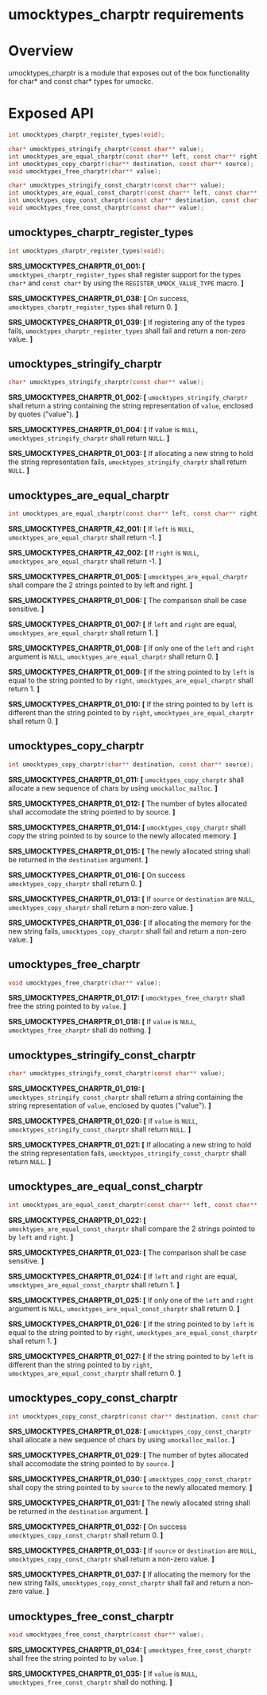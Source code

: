 
# umocktypes_charptr requirements

# Overview

umocktypes_charptr is a module that exposes out of the box functionality for char\* and const char\* types for umockc.

# Exposed API

```c
int umocktypes_charptr_register_types(void);

char* umocktypes_stringify_charptr(const char** value);
int umocktypes_are_equal_charptr(const char** left, const char** right);
int umocktypes_copy_charptr(char** destination, const char** source);
void umocktypes_free_charptr(char** value);

char* umocktypes_stringify_const_charptr(const char** value);
int umocktypes_are_equal_const_charptr(const char** left, const char** right);
int umocktypes_copy_const_charptr(const char** destination, const char** source);
void umocktypes_free_const_charptr(const char** value);
```

## umocktypes_charptr_register_types

```c
int umocktypes_charptr_register_types(void);
```

**SRS_UMOCKTYPES_CHARPTR_01_001: [** `umocktypes_charptr_register_types` shall register support for the types `char*` and `const char*` by using the `REGISTER_UMOCK_VALUE_TYPE` macro. **]**

**SRS_UMOCKTYPES_CHARPTR_01_038: [** On success, `umocktypes_charptr_register_types` shall return 0. **]**

**SRS_UMOCKTYPES_CHARPTR_01_039: [** If registering any of the types fails, `umocktypes_charptr_register_types` shall fail and return a non-zero value. **]**

## umocktypes_stringify_charptr

```c
char* umocktypes_stringify_charptr(const char** value);
```

**SRS_UMOCKTYPES_CHARPTR_01_002: [** `umocktypes_stringify_charptr` shall return a string containing the string representation of `value`, enclosed by quotes ("value"). **]**

**SRS_UMOCKTYPES_CHARPTR_01_004: [** If value is `NULL`, `umocktypes_stringify_charptr` shall return `NULL`. **]**

**SRS_UMOCKTYPES_CHARPTR_01_003: [** If allocating a new string to hold the string representation fails, `umocktypes_stringify_charptr` shall return `NULL`. **]**

## umocktypes_are_equal_charptr

```c
int umocktypes_are_equal_charptr(const char** left, const char** right);
```

**SRS_UMOCKTYPES_CHARPTR_42_001: [** If `left` is `NULL`, `umocktypes_are_equal_charptr` shall return -1. **]**

**SRS_UMOCKTYPES_CHARPTR_42_002: [** If `right` is `NULL`, `umocktypes_are_equal_charptr` shall return -1. **]**

**SRS_UMOCKTYPES_CHARPTR_01_005: [** `umocktypes_are_equal_charptr` shall compare the 2 strings pointed to by left and right. **]**

**SRS_UMOCKTYPES_CHARPTR_01_006: [** The comparison shall be case sensitive. **]**

**SRS_UMOCKTYPES_CHARPTR_01_007: [** If `left` and `right` are equal, `umocktypes_are_equal_charptr` shall return 1. **]**

**SRS_UMOCKTYPES_CHARPTR_01_008: [** If only one of the `left` and `right` argument is `NULL`, `umocktypes_are_equal_charptr` shall return 0. **]**

**SRS_UMOCKTYPES_CHARPTR_01_009: [** If the string pointed to by `left` is equal to the string pointed to by `right`, `umocktypes_are_equal_charptr` shall return 1. **]**

**SRS_UMOCKTYPES_CHARPTR_01_010: [** If the string pointed to by `left` is different than the string pointed to by `right`, `umocktypes_are_equal_charptr` shall return 0. **]**

## umocktypes_copy_charptr

```c
int umocktypes_copy_charptr(char** destination, const char** source);
```

**SRS_UMOCKTYPES_CHARPTR_01_011: [** `umocktypes_copy_charptr` shall allocate a new sequence of chars by using `umockalloc_malloc`. **]**

**SRS_UMOCKTYPES_CHARPTR_01_012: [** The number of bytes allocated shall accomodate the string pointed to by source. **]**

**SRS_UMOCKTYPES_CHARPTR_01_014: [** `umocktypes_copy_charptr` shall copy the string pointed to by source to the newly allocated memory. **]**

**SRS_UMOCKTYPES_CHARPTR_01_015: [** The newly allocated string shall be returned in the `destination` argument. **]**

**SRS_UMOCKTYPES_CHARPTR_01_016: [** On success `umocktypes_copy_charptr` shall return 0. **]**

**SRS_UMOCKTYPES_CHARPTR_01_013: [** If `source` or `destination` are `NULL`, `umocktypes_copy_charptr` shall return a non-zero value. **]**

**SRS_UMOCKTYPES_CHARPTR_01_036: [** If allocating the memory for the new string fails, `umocktypes_copy_charptr` shall fail and return a non-zero value. **]**

## umocktypes_free_charptr

```c
void umocktypes_free_charptr(char** value);
```

**SRS_UMOCKTYPES_CHARPTR_01_017: [** `umocktypes_free_charptr` shall free the string pointed to by `value`. **]**

**SRS_UMOCKTYPES_CHARPTR_01_018: [** If `value` is `NULL`, `umocktypes_free_charptr` shall do nothing. **]**

## umocktypes_stringify_const_charptr

```c
char* umocktypes_stringify_const_charptr(const char** value);
```

**SRS_UMOCKTYPES_CHARPTR_01_019: [** `umocktypes_stringify_const_charptr` shall return a string containing the string representation of `value`, enclosed by quotes ("value"). **]**

**SRS_UMOCKTYPES_CHARPTR_01_020: [** If `value` is `NULL`, `umocktypes_stringify_const_charptr` shall return `NULL`. **]**

**SRS_UMOCKTYPES_CHARPTR_01_021: [** If allocating a new string to hold the string representation fails, `umocktypes_stringify_const_charptr` shall return `NULL`. **]**

## umocktypes_are_equal_const_charptr

```c
int umocktypes_are_equal_const_charptr(const char** left, const char** right);
```

**SRS_UMOCKTYPES_CHARPTR_01_022: [** `umocktypes_are_equal_const_charptr` shall compare the 2 strings pointed to by `left` and `right`. **]**

**SRS_UMOCKTYPES_CHARPTR_01_023: [** The comparison shall be case sensitive. **]**

**SRS_UMOCKTYPES_CHARPTR_01_024: [** If `left` and `right` are equal, `umocktypes_are_equal_const_charptr` shall return 1. **]**

**SRS_UMOCKTYPES_CHARPTR_01_025: [** If only one of the `left` and `right` argument is `NULL`, `umocktypes_are_equal_const_charptr` shall return 0. **]**

**SRS_UMOCKTYPES_CHARPTR_01_026: [** If the string pointed to by `left` is equal to the string pointed to by `right`, `umocktypes_are_equal_const_charptr` shall return 1. **]**

**SRS_UMOCKTYPES_CHARPTR_01_027: [** If the string pointed to by `left` is different than the string pointed to by `right`, `umocktypes_are_equal_const_charptr` shall return 0. **]**

## umocktypes_copy_const_charptr

```c
int umocktypes_copy_const_charptr(const char** destination, const char** source);
```

**SRS_UMOCKTYPES_CHARPTR_01_028: [** `umocktypes_copy_const_charptr` shall allocate a new sequence of chars by using `umockalloc_malloc`. **]**

**SRS_UMOCKTYPES_CHARPTR_01_029: [** The number of bytes allocated shall accomodate the string pointed to by `source`. **]**

**SRS_UMOCKTYPES_CHARPTR_01_030: [** `umocktypes_copy_const_charptr` shall copy the string pointed to by `source` to the newly allocated memory. **]**

**SRS_UMOCKTYPES_CHARPTR_01_031: [** The newly allocated string shall be returned in the `destination` argument. **]**

**SRS_UMOCKTYPES_CHARPTR_01_032: [** On success `umocktypes_copy_const_charptr` shall return 0. **]**

**SRS_UMOCKTYPES_CHARPTR_01_033: [** If `source` or `destination` are `NULL`, `umocktypes_copy_const_charptr` shall return a non-zero value. **]**

**SRS_UMOCKTYPES_CHARPTR_01_037: [** If allocating the memory for the new string fails, `umocktypes_copy_const_charptr` shall fail and return a non-zero value. **]**

## umocktypes_free_const_charptr

```c
void umocktypes_free_const_charptr(const char** value);
```

**SRS_UMOCKTYPES_CHARPTR_01_034: [** `umocktypes_free_const_charptr` shall free the string pointed to by `value`. **]**

**SRS_UMOCKTYPES_CHARPTR_01_035: [** If `value` is `NULL`, `umocktypes_free_const_charptr` shall do nothing. **]**
